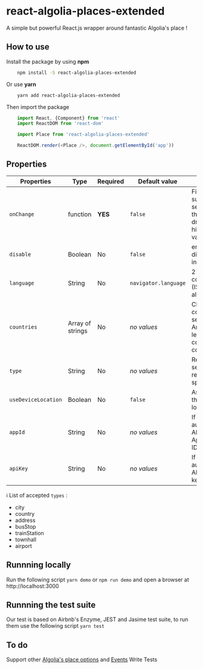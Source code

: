 # react-algolia-places-extended

A simple but powerful React.js wrapper around fantastic Algolia's place !

## How to use

Install the package by using **npm**

```bash
    npm install -S react-algolia-places-extended
```

Or use **yarn**

```bash
    yarn add react-algolia-places-extended
```

Then import the package

```javascript
    import React, {Component} from 'react'
    import ReactDOM from 'react-dom'

    import Place from 'react-algolia-places-extended'

    ReactDOM.render(<Place />, document.getElementById('app'))

```

## Properties


 Properties | Type |Required | Default value | Effect | Example
 ---|---| ---| ---|---|---
 `onChange` | function | **YES** | `false` | Fired when suggestion selected in the dropdown or hint was validated. | `true`
 `disable` | Boolean | No | `false` | enable/ disable the input | `true`
 `language` | String | No | `navigator.language` | 2 letters country code (ISO 3166-1 alpha-2) | `fr`
 `countries` | Array of strings | No | *no values* | Change the countries to search in. Array of two letters country codes | `['fr', 'en', 'de', 'be']`
 `type` | String | No | *no values* | Restrict the search results to a specific type.  | `['city', busStop]`
 `useDeviceLocation` | Boolean | No | `false` | Ask and use the device location. | `true`
 `appId` | String | No  | *no values* | If using the authenticated API, the Application ID to use. | --
 `apiKey` | String | No | *no values* | If using the authenticated API, the API key to use. | --

ℹ️ List of accepted `types` :
- city
- country
- address
- busStop
- trainStation
- townhall
- airport


## Runnning locally

Run the following script `yarn demo` or `npm run demo` and open a browser at http://localhost:3000

## Runnning the test suite
Our test is based on Airbnb's Enzyme, JEST and Jasime test suite, to run them use the following script `yarn test`

## To do

Support other [Algolia's place options](https://community.algolia.com/places/documentation.html#options) and [Events](https://community.algolia.com/places/documentation.html#events)
Write Tests
